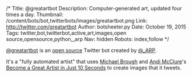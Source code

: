/*
Title: @greatartbot
Description: Computer-generated art, updated four times a day.
Thumbnail: /content/bots/bot,twitterbots/images/greatartbot.png
Link: http://twitter.com/greatartbot
Author: botsheeter.py
Date: October 19, 2015
Tags: twitter,bot,twitterbot,active,art,images,open source,opensource,python,_arp
Nav: hidden
Robots: index,follow
*/

[@greatartbot](https://twitter.com/greatartbot) is an [open source](https://github.com/prestia/greatartbot) Twitter bot created by [@_ARP](https://twitter.com/_ARP). 

It's a "fully automated artist" that uses [Michael Brough](http://smestorp.com/) and [Andi McClure](http://runhello.com/)'s [Become a Great Artist in Just 10 Seconds](http://ludumdare.com/compo/ludum-dare-27/comment-page-1/?action=preview&uid=4987) to create images that it tweets.


